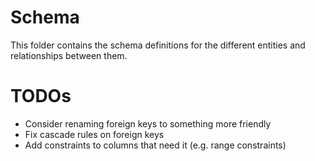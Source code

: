 # Schema

This folder contains the schema definitions for the different entities and relationships between them.

# TODOs
- Consider renaming foreign keys to something more friendly
- Fix cascade rules on foreign keys
- Add constraints to columns that need it (e.g. range constraints)
